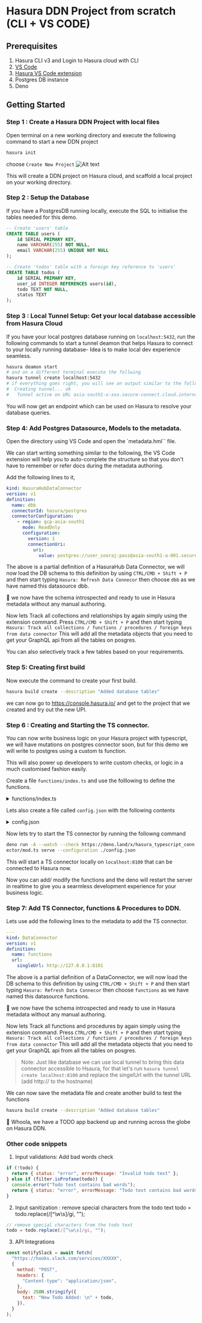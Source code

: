 # Hasura DDN Project from scratch (CLI + VS CODE)

## Prerequisites

1. Hasura CLI v3 and Login to Hasura cloud with CLI
2. [VS Code](https://code.visualstudio.com/)
3. [Hasura VS Code extension](https://marketplace.visualstudio.com/items?itemName=HasuraHQ.hasura&ssr=false#overview)
4. Postgres DB instance
5. Deno

## Getting Started

### Step 1 : Create a Hasura DDN Project with local files

Open terminal on a new working directory and execute the following command to start a new DDN project

```sh
hasura init
```

choose `Create New Project`
![Alt text](image.png)

This will create a DDN project on Hasura cloud, and scaffold a local project on your working directory.

### Step 2 : Setup the Database

If you have a PostgresDB running locally, execute the SQL to initialise the tables needed for this demo.

```SQL
-- Create 'users' table
CREATE TABLE users (
    id SERIAL PRIMARY KEY,
    name VARCHAR(255) NOT NULL,
    email VARCHAR(255) UNIQUE NOT NULL
);

-- Create 'todos' table with a foreign key reference to 'users'
CREATE TABLE todos (
    id SERIAL PRIMARY KEY,
    user_id INTEGER REFERENCES users(id),
    todo TEXT NOT NULL,
    status TEXT
);
```

### Step 3 : Local Tunnel Setup: Get your local database accessible from Hasura Cloud

If you have your local postgres database running on `localhost:5432`, run the following commands to start a tunnel deamon that helps Hasura to connect to your locally running database- Idea is to make local dev experience seamless.

```sh
hasura deamon start
# and on a different terminal execute the follwing
hasura tunnel create localhost:5432
# if everything goes right, you will see an output similar to the following
#  Creating tunnel... ok
#   Tunnel active on URL asia-south1-x-xxx.secure-connect.cloud.internal:2000
```

You will now get an endpoint which can be used on Hasura to resolve your database queries.

### Step 4: Add Postgres Datasource, Models to the metadata.

Open the directory using VS Code and open the `metadata.hml`` file.

We can start writing something similar to the following, the VS Code extension will help you to auto-complete the structure so that you don't have to remember or refer docs during the metadata authoring.

Add the following lines to it,

```yaml
kind: HasuraHubDataConnector
version: v1
definition:
  name: dbb
  connectorId: hasura/postgres
  connectorConfiguration:
    - region: gcp-asia-south1
      mode: ReadOnly
      configuration:
        version: 1
        connectionUri:
          uri:
            value: postgres://user_sooraj:pass@asia-south1-a-001.secure-connect.cloud.internal:2028/db
```

The above is a partial definition of a HasuraHub Data Connector, we will now load the DB schema to this definition by using `CTRL/CMD + Shift + P` and then start typing `Hasura: Refresh Data Connecor` then choose `dbb` as we have named this datasource dbb.

🎉 we now have the schema introspected and ready to use in Hasura metadata without any manual authoring.

Now lets Track all collections and relationships by again simply using the extension command. Press `CTRL/CMD + Shift + P` and then start typing `Hasura: Track all collections / functions / procedures / foreign keys from data connector` This will add all the metadata objects that you need to get your GraphQL api from all the tables on posgres.

You can also selectively track a few tables based on your requirements.

### Step 5: Creating first build

Now execute the command to create your first build.

```sh
hasura build create --description "Added database tables"
```

we can now go to https://console.hasura.io/ and get to the project that we created and try out the new UPI.

### Step 6 : Creating and Starting the TS connector.

You can now write business logic on your Hasura project with typescript, we will have mutations on postgres connector soon, but for this demo we will write to postgres using a custom ts function.

This will also power up developers to write custom checks, or logic in a much customised fashion easily.

Create a file `functions/index.ts` and use the folllowing to define the functions.

<details>
<summary>functions/index.ts</summary>
import { Client } from "https://deno.land/x/postgres@v0.17.0/mod.ts";

const dbConfig = {
user: "user_sooraj",
hostname: "127.0.0.1",
port: 35432,
password: "pass",
database: "db",
ssl: true,
sslmode: "require",
};

export async function insert_user(user_name: string): Promise<
| { id: string; name: string; created_at: string }
| { message: string }
| {
error: string;
}
| {}

> {
> const client = new Client(dbConfig);

try {
await client.connect();

    const result = await client.queryObject({
      text: `INSERT INTO users(name) VALUES ('${user_name}') RETURNING *`,
    });

    if (result && result.rows.length > 0 && result.rows[0]) {
      return result.rows[0];
    } else {
      return { message: "Insert Failed" };
    }

} catch (error) {
console.error("Error:", error);
return { error: "Error: " + error.message };
} finally {
await client.end();
}
}

export async function insert_todos(
user_id: string,
todo: string
): Promise<
| { id: string; user_id: string; todo: string; created_at: string }
| { message: string }
| {
error: string;
}
| {}

> {
> console.log(">> NEW TODO");
> const client = new Client(dbConfig);

try {
await client.connect();

    // Check if the user exists in the users table

    const userExistsQuery = await client.queryObject({
      text: `SELECT id FROM users where id =${user_id}`,
    });

    if (userExistsQuery.rows.length === 0) {
      return { message: "User not found. Insert Failed" };
    }
    const result = await client.queryObject({
      text: `INSERT INTO todos(user_id,todo) VALUES ('${user_id}','${todo}') RETURNING *`,
    });

    if (result && result.rows.length > 0 && result.rows[0]) {
      return result.rows[0];
    } else {
      return { message: "Insert Failed" };
    }

} catch (error) {
console.error("Error:", error);
return { error: "Error: " + error.message };
} finally {
await client.end();
}
}

export async function update_todo(todo_id: string, status: string) {
const client = new Client(dbConfig);
try {
await client.connect();
const text = `UPDATE todos SET status = '${status}' WHERE id =${todo_id} RETURNING *`;

    const result = await client.queryObject({ text });
    if (result && result.rows.length > 0 && result.rows[0]) {
      return { returning: result.rows[0], status: "SUCCESS" };
    } else {
      throw new Error("Delete Failed: Todo not found");
    }

} catch (error) {
throw new Error("Error : " + error.message);
} finally {
client.end();
}
}

</details>

Lets also create a file called `config.json` with the following contents 

<details>
<summary>config.json</summary>
{
    "functions": "./functions/index.ts",
    "vendor": "./vendor",
    "preVendor": true,
    "schemaMode": "INFER"
}
</details>

Now lets try to start the TS connector by running the followng command 

```sh
deno run -A --watch --check https://deno.land/x/hasura_typescript_conn│
ector/mod.ts serve --configuration ./config.json
```

This will start a TS connector locally on `localhost:8100` that can be connected to Hasura now. 

Now you can add/ modify the functions and the deno will restart the server in realtime to give you a searmless development experience for your business logic.

### Step 7: Add TS Connector, functions & Procedures to DDN. 

Lets use add the following lines to the metadata to add the TS connector. 

```yaml
---
kind: DataConnector
version: v1
definition:
  name: functions
  url:
    singleUrl: http://127.0.0.1:8101
```

The above is a partial definition of a DataConnector, we will now load the DB schema to this definition by using `CTRL/CMD + Shift + P` and then start typing `Hasura: Refresh Data Connecor` then choose `functions` as we have named this datasource functions.

🎉 we now have the schema introspected and ready to use in Hasura metadata without any manual authoring.

Now lets Track all functions and procedures by again simply using the extension command. Press `CTRL/CMD + Shift + P` and then start typing `Hasura: Track all collections / functions / procedures / foreign keys from data connector` This will add all the metadata objects that you need to get your GraphQL api from all the tables on posgres.

> Note: Just like database we can use local tunnel to bring this data connector accessible to Hsaura, for that let's run `hasura tunnel create localhost:8100` and replace the singelUrl with the tunnel URL (add http:// to the hostname)

We can now save the metadata file and create another build to test the functions 

```sh
hasura build create --description "Added database tables"
```


🎉 Whoola, we have a TODO app backend up and running across the globe on Hasura DDN. 


### Other code snippets 

1. Input validations: Add bad words check

```js
if (!todo) {
  return { status: "error", errorMessage: "Invalid todo text" };
} else if (filter.isProfane(todo)) {
  console.error("Todo text contains bad words");
  return { status: "error", errorMessage: "Todo text contains bad words" };
}
```

2. Input sanitization :  remove special characters from the todo text
  todo = todo.replace(/[^\w\s]/gi, "");

```js
// remove special characters from the todo text
todo = todo.replace(/[^\w\s]/gi, "");
```
3. API Integrations

```js
const notifySlack = await fetch(
  "https://hooks.slack.com/services/XXXXX",
  {
    method: "POST",
    headers: {
      "Content-type": "application/json",
    },
    body: JSON.stringify({
      text: "New Todo Added: \n" + todo,
    }),
  }
);
```